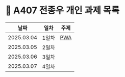 
# :pencil: A407 전종우 개인 과제 목록

|날짜|일차|주제|
|----|----|----|
|2025.03.04|1일차|[PWA]('./1일차_PWA.md')|
|2025.03.05|2일차|[]('./{파일명}')|
|2025.03.06|3일차|[]('./{파일명}')|
|2025.03.07|4일차|[]('./{파일명}')|
